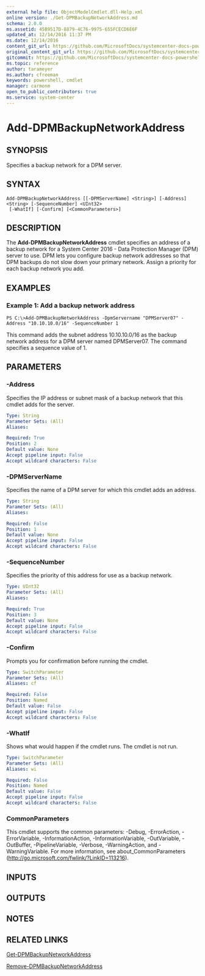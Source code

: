 ```yaml
---
external help file: ObjectModelCmdlet.dll-Help.xml
online version: ./Get-DPMBackupNetworkAddress.md
schema: 2.0.0
ms.assetid: 45B9517D-8879-4C76-9975-655FCECD6E6F
updated_at: 12/14/2016 11:37 PM
ms.date: 12/14/2016
content_git_url: https://github.com/MicrosoftDocs/systemcenter-docs-powershell/blob/master/systemcenter-cmdlets/SystemCenter2016/DataProtectionManager/v1/Add-DPMBackupNetworkAddress.md
original_content_git_url: https://github.com/MicrosoftDocs/systemcenter-docs-powershell/blob/master/systemcenter-cmdlets/SystemCenter2016/DataProtectionManager/v1/Add-DPMBackupNetworkAddress.md
gitcommit: https://github.com/MicrosoftDocs/systemcenter-docs-powershell/blob/ddd0fefc9adaabb9394eb6c21b33370913d1830d/systemcenter-cmdlets/SystemCenter2016/DataProtectionManager/v1/Add-DPMBackupNetworkAddress.md
ms.topic: reference
author: tarameyer
ms.author: cfreeman
keywords: powershell, cmdlet
manager: carmonm
open_to_public_contributors: true
ms.service: system-center
---
```


# Add-DPMBackupNetworkAddress

## SYNOPSIS
Specifies a backup network for a DPM server.

## SYNTAX

```
Add-DPMBackupNetworkAddress [[-DPMServerName] <String>] [-Address] <String> [-SequenceNumber] <UInt32>
 [-WhatIf] [-Confirm] [<CommonParameters>]
```

## DESCRIPTION
The **Add-DPMBackupNetworkAddress** cmdlet specifies an address of a backup network for a System Center 2016 - Data Protection Manager (DPM) server to use.
DPM lets you configure backup network addresses so that DPM backups do not slow down your primary network.
Assign a priority for each backup network you add.

## EXAMPLES

### Example 1: Add a backup network address
```
PS C:\>Add-DPMBackupNetworkAddress -DpmServername "DPMServer07" -Address "10.10.10.0/16" -SequenceNumber 1
```

This command adds the subnet address 10.10.10.0/16 as the backup network address for a DPM server named DPMServer07.
The command specifies a sequence value of 1.

## PARAMETERS

### -Address
Specifies the IP address or subnet mask of a backup network that this cmdlet adds for the server.

```yaml
Type: String
Parameter Sets: (All)
Aliases: 

Required: True
Position: 2
Default value: None
Accept pipeline input: False
Accept wildcard characters: False
```

### -DPMServerName
Specifies the name of a DPM server for which this cmdlet adds an address.

```yaml
Type: String
Parameter Sets: (All)
Aliases: 

Required: False
Position: 1
Default value: None
Accept pipeline input: False
Accept wildcard characters: False
```

### -SequenceNumber
Specifies the priority of this address for use as a backup network.

```yaml
Type: UInt32
Parameter Sets: (All)
Aliases: 

Required: True
Position: 3
Default value: None
Accept pipeline input: False
Accept wildcard characters: False
```

### -Confirm
Prompts you for confirmation before running the cmdlet.

```yaml
Type: SwitchParameter
Parameter Sets: (All)
Aliases: cf

Required: False
Position: Named
Default value: False
Accept pipeline input: False
Accept wildcard characters: False
```

### -WhatIf
Shows what would happen if the cmdlet runs.
The cmdlet is not run.

```yaml
Type: SwitchParameter
Parameter Sets: (All)
Aliases: wi

Required: False
Position: Named
Default value: False
Accept pipeline input: False
Accept wildcard characters: False
```

### CommonParameters
This cmdlet supports the common parameters: -Debug, -ErrorAction, -ErrorVariable, -InformationAction, -InformationVariable, -OutVariable, -OutBuffer, -PipelineVariable, -Verbose, -WarningAction, and -WarningVariable. For more information, see about_CommonParameters (http://go.microsoft.com/fwlink/?LinkID=113216).

## INPUTS

## OUTPUTS

## NOTES

## RELATED LINKS

[Get-DPMBackupNetworkAddress](xref:SystemCenter2016/DataProtectionManager/v1/Get-DPMBackupNetworkAddress.md)

[Remove-DPMBackupNetworkAddress](xref:SystemCenter2016/DataProtectionManager/v1/Remove-DPMBackupNetworkAddress.md)

